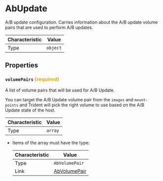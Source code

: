 <!-- THIS FILE IS AUTOMATICALLY GENERATED BY DOCBUILDER, DO NOT EDIT MANUALLY! -->

# AbUpdate

A/B update configuration. Carries information about the A/B update volume pairs that are used to perform A/B updates.

| Characteristic | Value    |
| -------------- | -------- |
| Type           | `object` |

## Properties

### `volumePairs` **<span style="color:orange;">(required)</span>**

A list of volume pairs that will be used for A/B Update.

You can target the A/B Update volume pair from the `images` and `mount-points` and Trident will pick the right volume to use based on the A/B Update state of the host.

| Characteristic | Value   |
| -------------- | ------- |
| Type           | `array` |

- Items of the array must have the type:

   | Characteristic | Value                             |
   | -------------- | --------------------------------- |
   | Type           | `AbVolumePair`                    |
   | Link           | [AbVolumePair](./AbVolumePair.md) |

